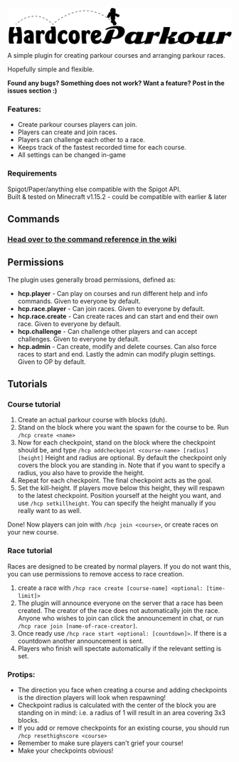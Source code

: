 ![HardcoreParkour logo](/Logo/logo.webp)
A simple plugin for creating parkour courses and arranging parkour races.

Hopefully simple and flexible.

**Found any bugs? Something does not work? Want a feature? Post in the issues section :)**

### Features:
* Create parkour courses players can join.
* Players can create and join races.
* Players can challenge each other to a race.
* Keeps track of the fastest recorded time for each course.
* All settings can be changed in-game


### Requirements
Spigot/Paper/anything else compatible with the Spigot API.<br>
Built & tested on Minecraft v1.15.2 - could be compatible with earlier & later


## Commands
### [Head over to the command reference in the wiki](https://github.com/SondreKindem/HardcoreParkour/wiki/Command-reference)

## Permissions
The plugin uses generally broad permissions, defined as:
* **hcp.player** - Can play on courses and run different help and info commands. Given to everyone by default.
* **hcp.race.player** - Can join races. Given to everyone by default.
* **hcp.race.create** - Can create races and can start and end their own race. Given to everyone by default.
* **hcp.challenge** - Can challenge other players and can accept challenges. Given to everyone by default.
* **hcp.admin** - Can create, modify and delete courses. Can also force races to start and end. Lastly the admin can modify plugin settings. Given to OP by default.

## Tutorials

### Course tutorial
1. Create an actual parkour course with blocks (duh).
2. Stand on the block where you want the spawn for the course to be. Run `/hcp create <name>`
3. Now for each checkpoint, stand on the block where the checkpoint should be, and type `/hcp addcheckpoint <course-name> [radius] [height]` Height and radius are optional. By default the checkpoint only covers the block you are standing in. Note that if you want to specify a radius, you also have to provide the height.
4. Repeat for each checkpoint. The final checkpoint acts as the goal.
5. Set the kill-height. If players move below this height, they will respawn to the latest checkpoint. Position yourself at the height you want, and use `/hcp setkillheight`. You can specify the height manually if you really want to as well.

Done! Now players can join with `/hcp join <course>`, or create races on your new course.


### Race tutorial
Races are designed to be created by normal players. If you do not want this, you can use permissions to remove access to race creation.
1. create a race with `/hcp race create [course-name] <optional: [time-limit]>`
2. The plugin will announce everyone on the server that a race has been created. The creator of the race does not automatically join the race. Anyone who wishes to join can click the announcement in chat, or run `/hcp race join [name-of-race-creator]`.
3. Once ready use `/hcp race start <optional: [countdown]>`. If there is a countdown another announcement is sent.
4. Players who finish will spectate automatically if the relevant setting is set. 


### Protips:
* The direction you face when creating a course and adding checkpoints is the direction players will look when respawning!
* Checkpoint radius is calculated with the center of the block you are standing on in mind: i.e. a radius of 1 will result in an area covering 3x3 blocks.
* If you add or remove checkpoints for an existing course, you should run `/hcp resethighscore <course>`
* Remember to make sure players can't grief your course!
* Make your checkpoints obvious!
